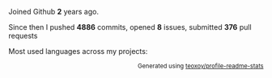 Joined Github **2** years ago.

Since then I pushed **4886** commits, opened **8** issues, submitted **376** pull requests

Most used languages across my projects:


<p align="right"><sub>Generated using <a href="https://github.com/marketplace/actions/profile-readme-stats">teoxoy/profile-readme-stats</a></sub></p>
